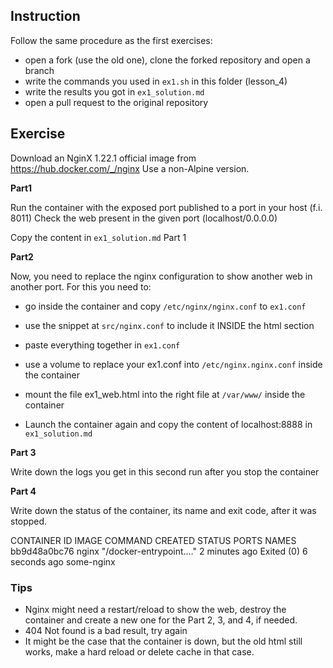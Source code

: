 ## Instruction

Follow the same procedure as the first exercises:

- open a fork (use the old one), clone the forked repository and open a branch
- write the commands you used in `ex1.sh` in this folder (lesson_4)
- write the results you got in `ex1_solution.md` 
- open a pull request to the original repository

## Exercise

Download an NginX 1.22.1 official image from https://hub.docker.com/_/nginx
Use a non-Alpine version.

**Part1**

Run the container with the exposed port published to a port in your host (f.i. 8011)
Check the web present in the given port (localhost/0.0.0.0)

Copy the content in `ex1_solution.md` Part 1

**Part2**

Now, you need to replace the nginx configuration to show another web in another port. For this
you need to:
- go inside the container and copy `/etc/nginx/nginx.conf` to `ex1.conf`
- use the snippet at `src/nginx.conf` to include it INSIDE the html section
- paste everything together in `ex1.conf`
- use a volume to replace your ex1.conf into `/etc/nginx.nginx.conf` inside the container
- mount the file ex1_web.html into the right file at `/var/www/` inside the container

- Launch the container again and copy the content of localhost:8888 in `ex1_solution.md`

**Part 3**

Write down the logs you get in this second run after you stop the container

**Part 4**

Write down the status of the container, its name and exit code, after it was stopped.

CONTAINER ID   IMAGE                         COMMAND                  CREATED         STATUS                      PORTS                                            NAMES
bb9d48a0bc76   nginx                         "/docker-entrypoint.…"   2 minutes ago   Exited (0) 6 seconds ago                                                     some-nginx


### Tips

- Nginx might need a restart/reload to show the web, destroy the container and create a new one
for the Part 2, 3, and 4, if needed.
- 404 Not found is a bad result, try again
- It might be the case that the container is down, but the old html still works, make a hard
  reload or delete cache in that case.
